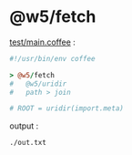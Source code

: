 [‼️]: ✏️README.mdt

# @w5/fetch

[test/main.coffee](./test/main.coffee) :

```coffee
#!/usr/bin/env coffee

> @w5/fetch
#   @w5/uridir
#   path > join

# ROOT = uridir(import.meta)
```

output :

```
./out.txt
```
